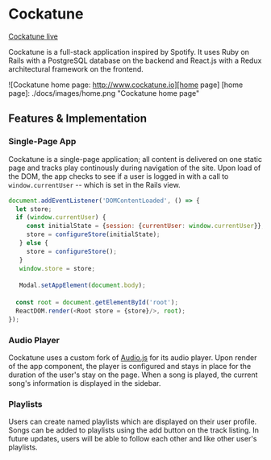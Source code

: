 # Cockatune

[Cockatune live][cockatune]

[cockatune]: http://www.cockatune.io

Cockatune is a full-stack application inspired by Spotify. It uses Ruby on Rails with a PostgreSQL database on the backend and React.js with a Redux architectural framework on the frontend.

![Cockatune home page: http://www.cockatune.io][home page]
[home page]: ./docs/images/home.png "Cockatune home page"

## Features & Implementation

### Single-Page App

Cockatune is a single-page application; all content is delivered on one static page and tracks play continously during navigation of the site. Upon load of the DOM, the app checks to see if a user is logged in with a call to `window.currentUser` -- which is set in the Rails view.

```javascript
document.addEventListener('DOMContentLoaded', () => {
  let store;
  if (window.currentUser) {
     const initialState = {session: {currentUser: window.currentUser}};
     store = configureStore(initialState);
   } else {
     store = configureStore();
   }
   window.store = store;

   Modal.setAppElement(document.body);

  const root = document.getElementById('root');
  ReactDOM.render(<Root store = {store}/>, root);
});
```

### Audio Player

Cockatune uses a custom fork of [Audio.js](https://github.com/kolber/audiojs) for its audio player. Upon render of the app component, the player is configured and stays in place for the duration of the user's stay on the page. When a song is played, the current song's information is displayed in the sidebar.

### Playlists

Users can create named playlists which are displayed on their user profile. Songs can be added to playlists using the add button on the track listing. In future updates, users will be able to follow each other and like other user's playlists.

